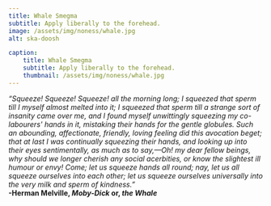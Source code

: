 ```yaml
---
title: Whale Smegma
subtitle: Apply liberally to the forehead.
image: /assets/img/noness/whale.jpg
alt: ska-doosh

caption:
    title: Whale Smegma
    subtitle: Apply liberally to the forehead.
    thumbnail: /assets/img/noness/whale.jpg
---
```


_“Squeeze! Squeeze! Squeeze! all the morning long; I squeezed that sperm till I myself almost melted into it; I squeezed that sperm till a strange sort of insanity came over me, and I found myself unwittingly squeezing my co-labourers' hands in it, mistaking their hands for the gentle globules. Such an abounding, affectionate, friendly, loving feeling did this avocation beget; that at last I was continually squeezing their hands, and looking up into their eyes sentimentally, as much as to say,—Oh! my dear fellow beings, why should we longer cherish any social acerbities, or know the slightest ill humour or envy! Come; let us squeeze hands all round; nay, let us all squeeze ourselves into each other; let us squeeze ourselves universally into the very milk and sperm of kindness.”_  
**-Herman Melville, _Moby-Dick_ or, _the Whale_**